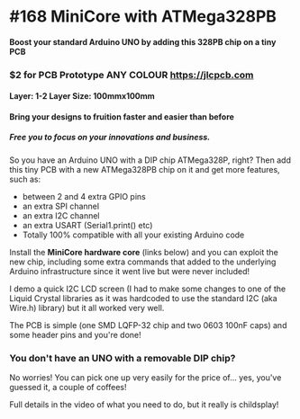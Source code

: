 # #168 MiniCore with ATMega328PB
#### Boost your standard Arduino UNO by adding this 328PB chip on a tiny PCB

### $2 for PCB Prototype ANY COLOUR https://jlcpcb.com
#### Layer: 1-2 Layer Size: 100mmx100mm
#### Bring your designs to fruition faster and easier than before
##### Free you to focus on your innovations and business.

So you have an Arduino UNO with a DIP chip ATMega328P, right? Then add this tiny PCB with a new ATMega328PB chip on it and get more features, such as:

* between 2 and 4 extra GPIO pins
* an extra SPI channel
* an extra I2C channel
* an extra USART (Serial1.print() etc)
* Totally 100% compatible with all your existing Arduino code

Install the **MiniCore  hardware core** (links below) and you can exploit the new chip, including some extra commands that added to the underlying Arduino infrastructure since it went live but were never included!

I demo a quick I2C LCD screen (I had to make some changes to one of the Liquid Crystal libraries as it was hardcoded to use the standard I2C (aka Wire.h) library) but it all worked very well.

The PCB is simple (one SMD LQFP-32 chip and two 0603 100nF caps) and some header pins and you're done!

### You don't have an UNO with a removable DIP chip?
No worries! You can pick one up very easily for the price of... yes, you've guessed it, a couple of coffees!

Full details in the video of what you need to do, but it really is childsplay!
